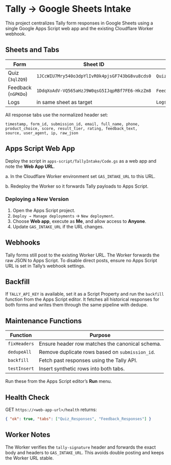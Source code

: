 # Tally → Google Sheets Intake

This project centralizes Tally form responses in Google Sheets using a single Google Apps Script web app and the existing Cloudflare Worker webhook.

## Sheets and Tabs

| Form | Sheet ID | Tab |
| --- | --- | --- |
| Quiz (`3qlZQ9`) | `1JCcWIU7Mry540o3dpYlIvR0k4pjsGF743bG8vu8cds0` | `Quiz_Responses` |
| Feedback (`nGPKDo`) | `1DdqXoAdV-VQ565aHzJ9W0qsG5IJqpRBf7FE6-HkzZm8` | `Feedback_Responses` |
| Logs | in same sheet as target | `Logs` |

All response tabs use the normalized header set:
```
timestamp, form_id, submission_id, email, full_name, phone,
product_choice, score, result_tier, rating, feedback_text,
source, user_agent, ip, raw_json
```

## Apps Script Web App

Deploy the script in `apps-script/TallyIntake/Code.gs` as a web app and note the **Web App URL**.

a. In the Cloudflare Worker environment set `GAS_INTAKE_URL` to this URL.

b. Redeploy the Worker so it forwards Tally payloads to Apps Script.

### Deploying a New Version
1. Open the Apps Script project.
2. `Deploy → Manage deployments` → `New deployment`.
3. Choose **Web app**, execute as **Me**, and allow access to **Anyone**.
4. Update `GAS_INTAKE_URL` if the URL changes.

## Webhooks

Tally forms still post to the existing Worker URL. The Worker forwards the raw JSON to Apps Script. To disable direct posts, ensure no Apps Script URL is set in Tally’s webhook settings.

## Backfill

If `TALLY_API_KEY` is available, set it as a Script Property and run the `backfill` function from the Apps Script editor. It fetches all historical responses for both forms and writes them through the same pipeline with dedupe.

## Maintenance Functions

| Function | Purpose |
| --- | --- |
| `fixHeaders` | Ensure header row matches the canonical schema. |
| `dedupeAll` | Remove duplicate rows based on `submission_id`. |
| `backfill` | Fetch past responses using the Tally API. |
| `testInsert` | Insert synthetic rows into both tabs. |

Run these from the Apps Script editor’s **Run** menu.

## Health Check

GET `https://<web-app-url>/health` returns:
```json
{ "ok": true, "tabs": ["Quiz_Responses", "Feedback_Responses"] }
```

## Worker Notes

The Worker verifies the `tally-signature` header and forwards the exact body and headers to `GAS_INTAKE_URL`. This avoids double posting and keeps the Worker URL stable.
